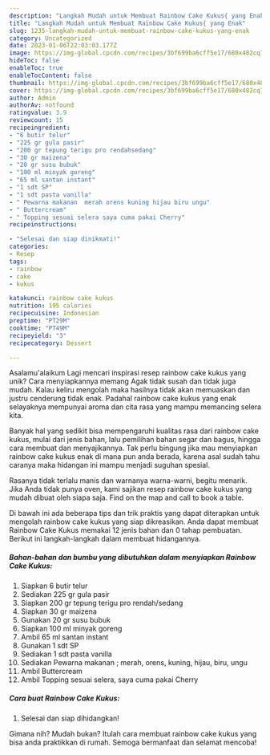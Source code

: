 ```yaml
---
description: "Langkah Mudah untuk Membuat Rainbow Cake Kukus{ yang Enak"
title: "Langkah Mudah untuk Membuat Rainbow Cake Kukus{ yang Enak"
slug: 1235-langkah-mudah-untuk-membuat-rainbow-cake-kukus-yang-enak
category: Uncategorized
date: 2023-01-06T22:03:03.177Z
image: https://img-global.cpcdn.com/recipes/3bf699ba6cff5e17/680x482cq70/rainbow-cake-kukus-foto-resep-utama.jpg
hideToc: false
enableToc: true
enableTocContent: false
thumbnail: https://img-global.cpcdn.com/recipes/3bf699ba6cff5e17/680x482cq70/rainbow-cake-kukus-foto-resep-utama.jpg
cover: https://img-global.cpcdn.com/recipes/3bf699ba6cff5e17/680x482cq70/rainbow-cake-kukus-foto-resep-utama.jpg
author: Admin
authorAv: notfound
ratingvalue: 3.9
reviewcount: 15
recipeingredient:
- "6 butir telur"
- "225 gr gula pasir"
- "200 gr tepung terigu pro rendahsedang"
- "30 gr maizena"
- "20 gr susu bubuk"
- "100 ml minyak goreng"
- "65 ml santan instant"
- "1 sdt SP"
- "1 sdt pasta vanilla"
- " Pewarna makanan  merah orens kuning hijau biru ungu"
- " Buttercream"
- " Topping sesuai selera saya cuma pakai Cherry"
recipeinstructions:

- "Selesai dan siap dinikmati!"
categories:
- Resep
tags:
- rainbow
- cake
- kukus

katakunci: rainbow cake kukus 
nutrition: 195 calories
recipecuisine: Indonesian
preptime: "PT29M"
cooktime: "PT49M"
recipeyield: "3"
recipecategory: Dessert

---
```



Asalamu'alaikum Lagi mencari inspirasi resep rainbow cake kukus yang unik? Cara menyiapkannya memang Agak tidak susah dan tidak juga mudah. Kalau keliru mengolah maka hasilnya tidak akan memuaskan dan justru cenderung tidak enak. Padahal rainbow cake kukus yang enak selayaknya mempunyai aroma dan cita rasa yang mampu memancing selera kita.


Banyak hal yang sedikit bisa mempengaruhi kualitas rasa dari rainbow cake kukus, mulai dari jenis bahan, lalu pemilihan bahan segar dan bagus, hingga cara membuat dan menyajikannya. Tak perlu bingung jika mau menyiapkan rainbow cake kukus enak di mana pun anda berada, karena asal sudah tahu caranya maka hidangan ini mampu menjadi suguhan spesial.

Rasanya tidak terlalu manis dan warnanya warna-warni, begitu menarik. Jika Anda tidak punya oven, kami sajikan resep rainbow cake kukus yang mudah dibuat oleh siapa saja. Find on the map and call to book a table.


Di bawah ini ada beberapa tips dan trik praktis yang dapat diterapkan untuk mengolah rainbow cake kukus yang siap dikreasikan. Anda dapat membuat Rainbow Cake Kukus memakai 12 jenis bahan dan 0 tahap pembuatan. Berikut ini langkah-langkah dalam membuat hidangannya.

<!--inarticleads1-->

##### Bahan-bahan dan bumbu yang dibutuhkan dalam menyiapkan Rainbow Cake Kukus:

1. Siapkan 6 butir telur
1. Sediakan 225 gr gula pasir
1. Siapkan 200 gr tepung terigu pro rendah/sedang
1. Siapkan 30 gr maizena
1. Gunakan 20 gr susu bubuk
1. Siapkan 100 ml minyak goreng
1. Ambil 65 ml santan instant
1. Gunakan 1 sdt SP
1. Sediakan 1 sdt pasta vanilla
1. Sediakan  Pewarna makanan ; merah, orens, kuning, hijau, biru, ungu
1. Ambil  Buttercream
1. Ambil  Topping sesuai selera, saya cuma pakai Cherry




<!--inarticleads2-->

##### Cara buat Rainbow Cake Kukus:


1. Selesai dan siap dihidangkan!



Gimana nih? Mudah bukan? Itulah cara membuat rainbow cake kukus yang bisa anda praktikkan di rumah. Semoga bermanfaat dan selamat mencoba!
